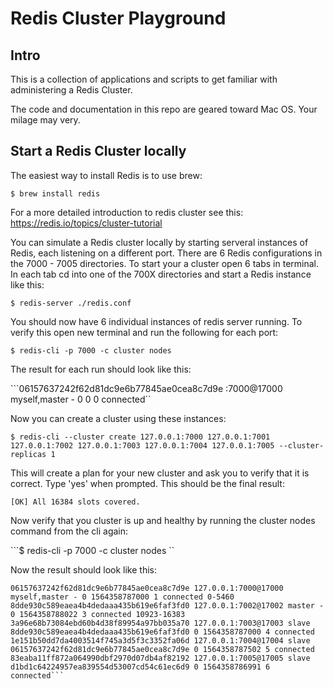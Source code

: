 # Redis Cluster Playground

## Intro
This is a collection of applications and scripts to get familiar with administering a Redis Cluster.

The code and documentation in this repo are geared toward Mac OS. Your milage may very.

## Start a Redis Cluster locally
The easiest way to install Redis is to use brew:

```$ brew install redis```  

For a more detailed introduction to redis cluster see this: https://redis.io/topics/cluster-tutorial

You can simulate a Redis cluster locally by starting serveral instances of Redis, each listening on a different port. There are 6 Redis configurations in the 7000 - 7005 directories.  To start your a cluster open 6 tabs in terminal.  In each tab cd into one of the 700X directories and start a Redis instance like this:

```$ redis-server ./redis.conf ```

You should now have 6 individual instances of redis server running.  To verify this open new terminal and run the following for each port:

```$ redis-cli -p 7000 -c cluster nodes ```

The result for each run should look like this:

```06157637242f62d81dc9e6b77845ae0cea8c7d9e :7000@17000 myself,master - 0 0 0 connected``

Now you can create a cluster using these instances:

```$ redis-cli --cluster create 127.0.0.1:7000 127.0.0.1:7001 127.0.0.1:7002 127.0.0.1:7003 127.0.0.1:7004 127.0.0.1:7005 --cluster-replicas 1```

This will create a plan for your new cluster and ask you to verify that it is correct. Type 'yes' when prompted. This should be the final result:

```[OK] All 16384 slots covered.```

Now verify that you cluster is up and healthy by running the cluster nodes command from the cli again:

```$ redis-cli -p 7000 -c cluster nodes ``

Now the result should look like this:

```d1bd1c64224957ea839554d53007cd54c61ec6d9 127.0.0.1:7001@17001 master - 0 1564358787000 2 connected 5461-10922
06157637242f62d81dc9e6b77845ae0cea8c7d9e 127.0.0.1:7000@17000 myself,master - 0 1564358787000 1 connected 0-5460
8dde930c589eaea4b4dedaaa435b619e6faf3fd0 127.0.0.1:7002@17002 master - 0 1564358788022 3 connected 10923-16383
3a96e68b73084ebd60b4d38f89954a97bb035a70 127.0.0.1:7003@17003 slave 8dde930c589eaea4b4dedaaa435b619e6faf3fd0 0 1564358787000 4 connected
1e151b50dd7da4003514f745a3d5f3c3352fa06d 127.0.0.1:7004@17004 slave 06157637242f62d81dc9e6b77845ae0cea8c7d9e 0 1564358787502 5 connected
83eaba11ff872a064990dbf2970d07db4af82192 127.0.0.1:7005@17005 slave d1bd1c64224957ea839554d53007cd54c61ec6d9 0 1564358786991 6 connected```
